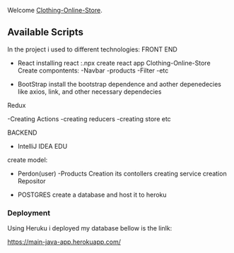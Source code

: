 Welcome  [Clothing-Online-Store](https://).

## Available Scripts

In the project i used to different technologies:
FRONT END


- React 
installing react :.npx create react app Clothing-Online-Store
Create compontents:
-Navbar
-products
-Filter
-etc

- BootStrap
install the bootstrap dependence and aother depenedecies like axios, link, and other necessary dependecies

Redux

-Creating Actions
-creating reducers
-creating store
etc

BACKEND

- IntelliJ IDEA EDU

create model:
 - Perdon(user)
 -Products
Creation its contollers
creating service
creation Repositor

- POSTGRES
create a database and host it to heroku

 ### Deployment
 Using Heruku i deployed my database bellow is the linlk:
 
 https://main-java-app.herokuapp.com/





